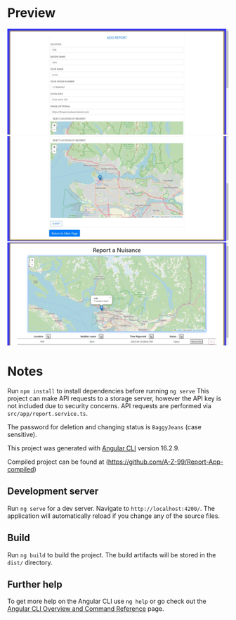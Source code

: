 # Preview
![Preview 1](https://github.com/A-Z-99/Report-App/blob/main/preview/preview1.jpg)
![Preview 2](https://github.com/A-Z-99/Report-App/blob/main/preview/preview2.jpg)
![Preview 3](https://github.com/A-Z-99/Report-App/blob/main/preview/preview3.jpg)

# Notes

Run `npm install` to install dependencies before running `ng serve`
This project can make API requests to a storage server, however the API key is not included due to security concerns.
API requests are performed via `src/app/report.service.ts`.

The password for deletion and changing status is `BaggyJeans` (case sensitive).

This project was generated with [Angular CLI](https://github.com/angular/angular-cli) version 16.2.9.

Compiled project can be found at (https://github.com/A-Z-99/Report-App-compiled)

## Development server

Run `ng serve` for a dev server. Navigate to `http://localhost:4200/`. The application will automatically reload if you change any of the source files.

## Build

Run `ng build` to build the project. The build artifacts will be stored in the `dist/` directory.

## Further help

To get more help on the Angular CLI use `ng help` or go check out the [Angular CLI Overview and Command Reference](https://angular.io/cli) page.
